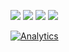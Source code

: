 <a href="https://bitbucket.org/greatfire/wiki/raw/master/FreeBrowser.apk" name="a"><img src="https://bitbucket.org/greatfire/wiki/raw/master/top.png"></a>
<a href="https://bitbucket.org/greatfire/wiki/raw/master/FreeBrowser.apk" name="a"><img src="https://bitbucket.org/greatfire/wiki/raw/master/left.png"></a>
<a href="https://bitbucket.org/greatfire/wiki/raw/master/FreeBrowser.apk" name="a"><img src="https://bitbucket.org/greatfire/wiki/raw/master/right.png"></a>
<a href="https://bitbucket.org/greatfire/wiki/raw/master/FreeBrowser.apk" name="a"><img src="https://bitbucket.org/greatfire/wiki/raw/master/wiki2.png"></a>

[![Analytics](https://ga-beacon.appspot.com/UA-26222920-39/wiki)](https://github.com/igrigorik/ga-beacon)

